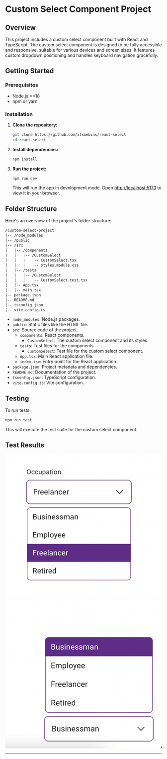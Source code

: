 

# Custom Select Component Project

## Overview

This project includes a custom select component built with React and TypeScript. The custom select component is designed to be fully accessible and responsive, suitable for various devices and screen sizes. It features custom dropdown positioning and handles keyboard navigation gracefully.

## Getting Started

### Prerequisites

- Node.js  >=18
- npm or yarn

### Installation

1. **Clone the repository:**

   ```bash
   git clone https://github.com/itsmebins/react-select
   cd react-select
   ```

2. **Install dependencies:**

   ```bash
   npm install
   ```

3. **Run the project:**

   ```bash
   npm run dev
   ```

   This will run the app in development mode. Open [http://localhost:5173](http://localhost:5173) to view it in your browser.

## Folder Structure

Here's an overview of the project's folder structure:

```
/custom-select-project
|-- /node_modules
|-- /public
|-- /src
|   |-- /components
|   |   |-- /CustomSelect
|   |   |   |-- CustomSelect.tsx
|   |   |   |-- styles.module.css
|   |-- /tests
|   |   |-- /CustomSelect
|   |   |   |-- CustomSelect.test.tsx
|   |-- App.tsx
|   |-- main.tsx
|-- package.json
|-- README.md
|-- tsconfig.json
|-- vite.config.ts
```

- `node_modules`: Node.js packages.
- `public`: Static files like the HTML file.
- `src`: Source code of the project.
  - `components`: React components.
    - `CustomSelect`: The custom select component and its styles.
  - `tests`: Test files for the components.
    - `CustomSelect`: Test file for the custom select component.
  - `App.tsx`: Main React application file.
  - `index.tsx`: Entry point for the React application.
- `package.json`: Project metadata and dependencies.
- `README.md`: Documentation of the project.
- `tsconfig.json`: TypeScript configuration.
- `vite.config.ts`: Vite configuration.

## Testing

To run tests:

```bash
npm run test
```

This will execute the test suite for the custom select component.


## Test Results

![Bottom Placement](./assets/bottom-placement.png)
![Top Placement](./assets/top-placement.png)

---